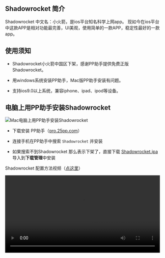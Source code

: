 
<span id="menu_index_1" name="menu_index_1"></span><h2>Shadowrocket 简介</h2>
<p>Shadowrocket 中文名：小火箭，是ios平台知名科学上网app。 现如今在ios平台中这款APP是相对功能最完善，UI美观，使用简单的一款APP，稳定性最好的一款app。</p>
<!--more-->
<span id="menu_index_2" name="menu_index_2"></span><h2>使用须知</h2>
<ul>
<li><p>Shadowrocket小火箭中国区下架，感谢PP助手提供免费正版Shadowrocket。</p></li>
<li><p>用windows系统安装PP助手，Mac版PP助手安装有问题。</p></li>
<li><p>支持ios9.0以上系统，兼容iphone、ipad、ipod等设备。</p></li>
</ul>
<span id="menu_index_3" name="menu_index_3"></span><h2>电脑上用PP助手安装Shadowrocket</h2>
<p><img src="https://ooo.0o0.ooo/2017/07/29/597c85b9d2a56.png" alt="Mac电脑上用PP助手安装Shadowrocket"></p>
<ul>
<li><p>下载安装 PP助手（<a href="https://pro.25pp.com/pp_win_iosandroid">pro.25pp.com</a>）</p></li>
<li><p>连接手机在PP助手中搜索 <code>Shadowrocket</code> 并安装</p></li>
<li><p>如果搜索不到Shadowrocket 那么表示下架了，直接下载 <a href="https://raw.githubusercontent.com/max2max/iossos/master/Shadowrocket-2.1.10-PP.ipa">Shadowrocket.ipa</a> 导入到<strong>下载管理</strong>中安装</p></li>
</ul>
<p>Shadowrocket 配置方法视频（<a href="https://dn-shimo-attachment.qbox.me/KmZQ5tk32XEHowdp/Shadowrocket-phone.mp4">点这里</a>）</p>

<video class="video" controls="controls" playsinline="" webkit-playsinline="" src="https://dn-shimo-attachment.qbox.me/KmZQ5tk32XEHowdp/Shadowrocket-phone.mp4" width="100%"></video>
